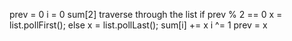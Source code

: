 prev = 0
i = 0
sum[2]
traverse through the list
    if prev % 2 == 0
        x = list.pollFirst();
    else 
        x = list.pollLast();
    sum[i] += x
    i ^= 1
    prev = x